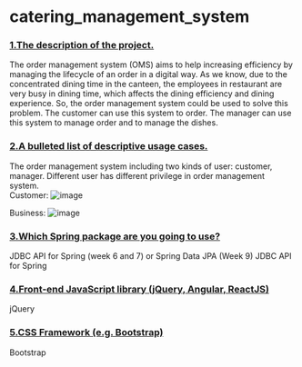 # catering_management_system

### [1.The description of the project.]()

The order management system (OMS) aims to help increasing efficiency by managing the lifecycle of an order in a digital way. As we know, due to the concentrated dining time in the canteen, the employees in restaurant are very busy in dining time, which affects the dining efficiency and dining experience. So, the order management system could be used to solve this problem. The customer can use this system to order. The manager can use this system to manage order and to manage the dishes. 

### [2.A bulleted list of descriptive usage cases.]()

The order management system including two kinds of user: customer, manager. Different user has different privilege in order management system.  
Customer:
![image](https://github.com/ling67/catering_management_system/blob/main/image/customer_usercase.png)

Business: 
![image](https://github.com/ling67/catering_management_system/blob/main/image/business_usercase.png)

### [3.Which Spring package are you going to use?]()
JDBC API for Spring (week 6 and 7) or Spring Data JPA (Week 9)
JDBC API for Spring
    
### [4.Front-end JavaScript library (jQuery, Angular, ReactJS)]()
jQuery

### [5.CSS Framework (e.g. Bootstrap)]()
Bootstrap
  
